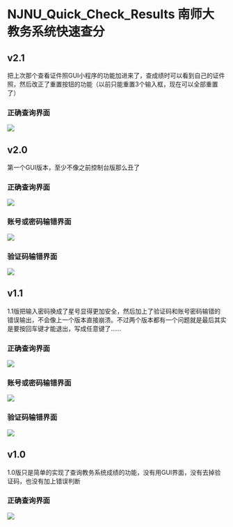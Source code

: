 # NJNU_Quick_Check_Results 南师大教务系统快速查分

## v2.1
把上次那个查看证件照GUI小程序的功能加进来了，查成绩时可以看到自己的证件照，然后改正了重置按钮的功能（以前只能重置3个输入框，现在可以全部重置了）

### 正确查询界面

![](http://i.imgur.com/p4cBLoj.png)

## v2.0
第一个GUI版本，至少不像之前控制台版那么丑了

### 正确查询界面

![](http://i.imgur.com/U9hR62a.png)

### 账号或密码输错界面

![](http://i.imgur.com/3fdB8pH.png)

### 验证码输错界面

![](http://i.imgur.com/L3ZxmMu.png)

## v1.1
1.1版把输入密码换成了星号显得更加安全，然后加上了验证码和账号密码输错的错误输出，不会像上一个版本直接崩溃。不过两个版本都有一个问题就是最后其实是要按回车键才能退出，写成任意键了……

### 正确查询界面

![](http://i.imgur.com/kXW5k4P.png)

### 账号或密码输错界面

![](http://i.imgur.com/pvp4Yjy.png)

### 验证码输错界面

![](http://i.imgur.com/yqgU7h7.png)

## v1.0
1.0版只是简单的实现了查询教务系统成绩的功能，没有用GUI界面，没有去掉验证码，也没有加上错误判断

### 正确查询界面

![](http://i.imgur.com/vHlV0uY.png)
